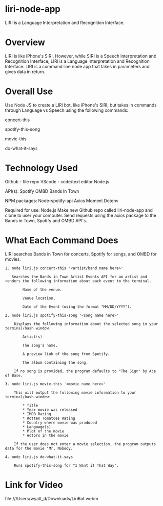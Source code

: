 # liri-node-app
LIRI is a Language Interpretation and Recognition Interface.

# Overview
LIRI is like iPhone's SIRI. However, while SIRI is a Speech Interpretation and Recognition Interface, LIRI is a Language Interpretation and Recognition Interface. LIRI is a command line node app that takes in parameters and gives data in return.

# Overall Use
Use Node JS to create a LIRI bot, like iPhone's SIRI, but takes in commands through Language vs Speech using the following commands:

concert-this

spotify-this-song

movie-this

do-what-it-says

# Technology Used
Github - file repo
VScode - code/text editor
Node.js

API(s):
Spotify
OMBD
Bands In Town

NPM packages:
Node-spotify-api
Axios
Moment
Dotenv

Required for use:
Node.js
Make new Github repo called liri-node-app and clone to user your computer.
Send requests using the axios package to the Bands in Town, Spotify and OMBD API's.

# What Each Command Does
LIRI searches Bands in Town for concerts, Spotify for songs, and OMBD for movies.
    
    1. node liri.js concert-this '<artist/band name here>'
       
       Searches the Bands in Town Artist Events API for an artist and renders the following information about each event to the terminal.

            Name of the venue.

            Venue location.

            Date of the Event (using the format "MM/DD/YYYY").
   
    2. node liri.js spotify-this-song '<song name here>'
        
        Displays the following information about the selected song in your terminal/bash window.

            Artist(s)

            The song's name.

            A preview link of the song from Spotify.

            The album containing the song.

        If no song is provided, the program defaults to "The Sign" by Ace of Base.

    3. node liri.js movie-this '<movie name here>'

        This will output the following movie information to your terminal/bash window:

            * Title
            * Year movie was released
            * IMDB Rating
            * Rotten Tomatoes Rating
            * Country where movie was produced
            * Language(s)
            * Plot of the movie
            * Actors in the movie
        
        If the user does not enter a movie selection, the program outputs data for the movie 'Mr. Nobody.'

    4. node liri.js do-what-it-says

        Runs spotify-this-song for "I Want it That Way".

# Link for Video
file:///Users/wyatt_d/Downloads/LiriBot.webm



 


